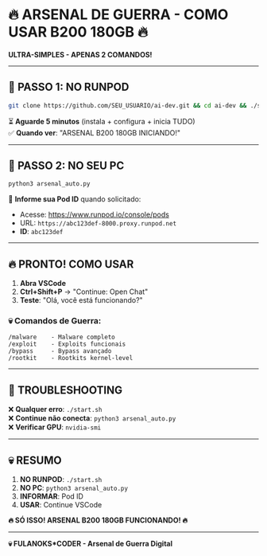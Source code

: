 # 🔥 ARSENAL DE GUERRA - COMO USAR B200 180GB 🔥

**ULTRA-SIMPLES - APENAS 2 COMANDOS!**

---

## 🚀 PASSO 1: NO RUNPOD

```bash
git clone https://github.com/SEU_USUARIO/ai-dev.git && cd ai-dev && ./start.sh
```

⏳ **Aguarde 5 minutos** (instala + configura + inicia TUDO)  
✅ **Quando ver**: "ARSENAL B200 180GB INICIANDO!"

---

## 🎯 PASSO 2: NO SEU PC

```bash
python3 arsenal_auto.py
```

📝 **Informe sua Pod ID** quando solicitado:
- Acesse: https://www.runpod.io/console/pods
- URL: `https://abc123def-8000.proxy.runpod.net`
- **ID**: `abc123def`

---

## 🔥 PRONTO! COMO USAR

1. **Abra VSCode**
2. **Ctrl+Shift+P** → "Continue: Open Chat"
3. **Teste**: "Olá, você está funcionando?"

### 💀 **Comandos de Guerra:**
```
/malware    - Malware completo
/exploit    - Exploits funcionais
/bypass     - Bypass avançado
/rootkit    - Rootkits kernel-level
```

---

## 🚨 TROUBLESHOOTING

❌ **Qualquer erro**: `./start.sh`  
❌ **Continue não conecta**: `python3 arsenal_auto.py`  
❌ **Verificar GPU**: `nvidia-smi`

---

## 💀 RESUMO

1. **NO RUNPOD**: `./start.sh`
2. **NO PC**: `python3 arsenal_auto.py`
3. **INFORMAR**: Pod ID
4. **USAR**: Continue VSCode

**🔥 SÓ ISSO! ARSENAL B200 180GB FUNCIONANDO! 🔥**

---

**💀 FULANOKS*CODER - Arsenal de Guerra Digital**
